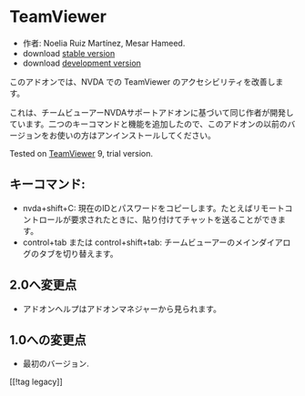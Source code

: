 # TeamViewer #

*	作者: Noelia Ruiz Martínez, Mesar Hameed.
*	download [stable version][1]
*	download [development version][2]

このアドオンでは、NVDA での TeamViewer のアクセシビリティを改善します。

これは、チームビューアーNVDAサポートアドオンに基づいて同じ作者が開発しています。二つのキーコマンドと機能を追加したので、このアドオンの以前のバージョンをお使いの方はアンインストールしてください。

Tested on [TeamViewer][3] 9, trial version.

## キーコマンド: ##

*	nvda+shift+C:
  現在のIDとパスワードをコピーします。たとえばリモートコントロールが要求されたときに、貼り付けてチャットを送ることができます。
*	control+tab または control+shift+tab: チームビューアーのメインダイアログのタブを切り替えます。

## 2.0へ変更点 ##
*	 アドオンヘルプはアドオンマネジャーから見られます。

## 1.0への変更点 ##
*	 最初のバージョン.

[[!tag legacy]]

[1]: https://addons.nvda-project.org/files/get.php?file=tv

[2]: https://addons.nvda-project.org/files/get.php?file=tv-dev

[3]: https://www.teamviewer.com
